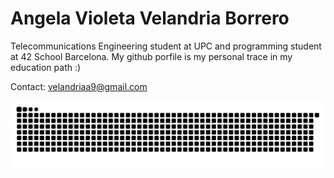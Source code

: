 # Angela Violeta Velandria Borrero

Telecommunications Engineering student at UPC and programming student at 42 School Barcelona. My github porfile is my personal trace in my education path :)

Contact: velandriaa9@gmail.com

![Snake animation](https://raw.githubusercontent.com/violetatatatatatatata/violetatatatatatatata/main/github-contribution-grid-snake.svg)
